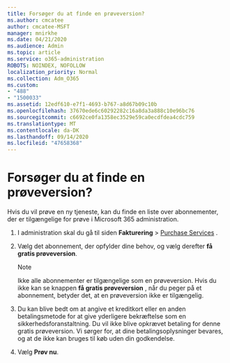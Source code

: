 ```yaml
---
title: Forsøger du at finde en prøveversion?
ms.author: cmcatee
author: cmcatee-MSFT
manager: mnirkhe
ms.date: 04/21/2020
ms.audience: Admin
ms.topic: article
ms.service: o365-administration
ROBOTS: NOINDEX, NOFOLLOW
localization_priority: Normal
ms.collection: Adm_O365
ms.custom:
- "488"
- "1500033"
ms.assetid: 12edf610-e7f1-4693-b767-a8d67b09c10b
ms.openlocfilehash: 37670ede6c60292282c16a8da3a888c10e96bc76
ms.sourcegitcommit: c6692ce0fa1358ec3529e59ca0ecdfdea4cdc759
ms.translationtype: MT
ms.contentlocale: da-DK
ms.lasthandoff: 09/14/2020
ms.locfileid: "47658368"
---
```

# <a name="trying-to-find-a-trial"></a>Forsøger du at finde en prøveversion?

Hvis du vil prøve en ny tjeneste, kan du finde en liste over abonnementer, der er tilgængelige for prøve i Microsoft 365 administration.
  
1. I administration skal du gå til siden **Fakturering** \> [Purchase Services](https://go.microsoft.com/fwlink/p/?linkid=868433) .

2. Vælg det abonnement, der opfylder dine behov, og vælg derefter  **få gratis prøveversion**.

    > [!NOTE]
    > Ikke alle abonnementer er tilgængelige som en prøveversion. Hvis du ikke kan se knappen **få gratis prøveversion** , når du peger på et abonnement, betyder det, at en prøveversion ikke er tilgængelig.
  
3. Du kan blive bedt om at angive et kreditkort eller en anden betalingsmetode for at give yderligere bekræftelse som en sikkerhedsforanstaltning. Du vil ikke blive opkrævet betaling for denne gratis prøveversion. Vi sørger for, at dine betalingsoplysninger bevares, og at de ikke kan bruges til køb uden din godkendelse.

4. Vælg **Prøv nu**.